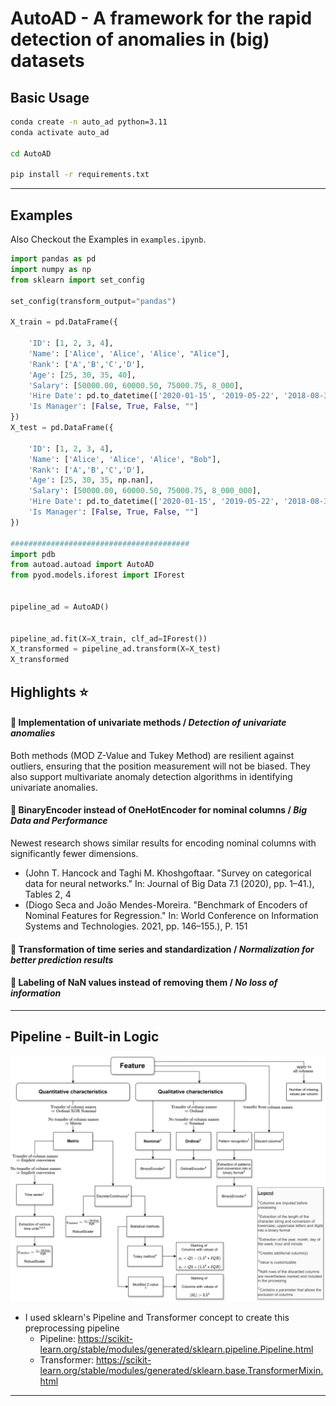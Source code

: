 # AutoAD -  A framework for the rapid detection of anomalies in (big) datasets





## Basic Usage

```bash
conda create -n auto_ad python=3.11
conda activate auto_ad

cd AutoAD

pip install -r requirements.txt
```
---

## Examples

Also Checkout the Examples in ``examples.ipynb``.

````python
import pandas as pd
import numpy as np
from sklearn import set_config

set_config(transform_output="pandas")

X_train = pd.DataFrame({

    'ID': [1, 2, 3, 4],                 
    'Name': ['Alice', 'Alice', 'Alice', "Alice"],  
    'Rank': ['A','B','C','D'],
    'Age': [25, 30, 35, 40],                 
    'Salary': [50000.00, 60000.50, 75000.75, 8_000], 
    'Hire Date': pd.to_datetime(['2020-01-15', '2019-05-22', '2018-08-30', '2021-04-12']), 
    'Is Manager': [False, True, False, ""]  
})
X_test = pd.DataFrame({

    'ID': [1, 2, 3, 4],                 
    'Name': ['Alice', 'Alice', 'Alice', "Bob"],  
    'Rank': ['A','B','C','D'],
    'Age': [25, 30, 35, np.nan],                 
    'Salary': [50000.00, 60000.50, 75000.75, 8_000_000], 
    'Hire Date': pd.to_datetime(['2020-01-15', '2019-05-22', '2018-08-30', '2021-04-12']), 
    'Is Manager': [False, True, False, ""]  
})

########################################
import pdb
from autoad.autoad import AutoAD
from pyod.models.iforest import IForest


pipeline_ad = AutoAD()


pipeline_ad.fit(X=X_train, clf_ad=IForest())
X_transformed = pipeline_ad.transform(X=X_test)
X_transformed
````

## Highlights ⭐


#### 📌 Implementation of univariate methods / *Detection of univariate anomalies*
Both methods (MOD Z-Value and Tukey Method) are resilient against outliers, ensuring that the position measurement will not be biased. They also support multivariate anomaly detection algorithms in identifying univariate anomalies.

#### 📌 BinaryEncoder instead of OneHotEncoder for nominal columns / *Big Data and Performance*
   Newest research shows similar results for encoding nominal columns with significantly fewer dimensions.
   - (John T. Hancock and Taghi M. Khoshgoftaar. "Survey on categorical data for neural networks." In: Journal of Big Data 7.1 (2020), pp. 1–41.), Tables 2, 4
   - (Diogo Seca and João Mendes-Moreira. "Benchmark of Encoders of Nominal Features for Regression." In: World Conference on Information Systems and Technologies. 2021, pp. 146–155.), P. 151

#### 📌 Transformation of time series and standardization / *Normalization for better prediction results*

#### 📌 Labeling of NaN values instead of removing them / *No loss of information*



---





## Pipeline - Built-in Logic
<!-- ![Logic of Pipeline](./AutoAD/autoad/img/decision_rules.png) -->
![Logic of Pipeline](https://github.com/JAdelhelm/AutoAD/blob/a51a441dc9b0c3502fd1056f9fddbfbf5d661308/AutoAD/autoad/img/decision_rules.png) 

- I used sklearn's Pipeline and Transformer concept to create this preprocessing pipeline
    - Pipeline: https://scikit-learn.org/stable/modules/generated/sklearn.pipeline.Pipeline.html
    - Transformer: https://scikit-learn.org/stable/modules/generated/sklearn.base.TransformerMixin.html





---

<!--
### Reference
- https://www.researchgate.net/publication/379640146_Detektion_von_Anomalien_in_der_Datenqualitatskontrolle_mittels_unuberwachter_Ansatze (German Thesis)
-->



















